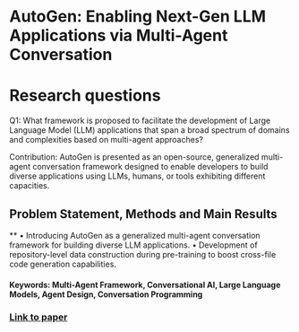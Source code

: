 # AutoGen: Enabling Next-Gen LLM Applications via Multi-Agent Conversation

# Research questions
Q1: What framework is proposed to facilitate the development of Large Language Model (LLM) applications that span a broad spectrum of domains and complexities based on multi-agent approaches?

Contribution: AutoGen is presented as an open-source, generalized multi-agent conversation framework designed to enable developers to build diverse applications using LLMs, humans, or tools exhibiting different capacities.

## Problem Statement, Methods and Main Results
**
• Introducing AutoGen as a generalized multi-agent conversation framework for building diverse LLM applications.
• Development of repository-level data construction during pre-training to boost cross-file code generation capabilities.

#### Keywords: Multi-Agent Framework, Conversational AI, Large Language Models, Agent Design, Conversation Programming


### [Link to paper](https://arxiv.org/abs/2308.08155v2)
